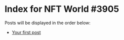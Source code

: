# Index for NFT World #3905
Posts will be displayed in the order below:

- [Your first post](./001-first.md)

